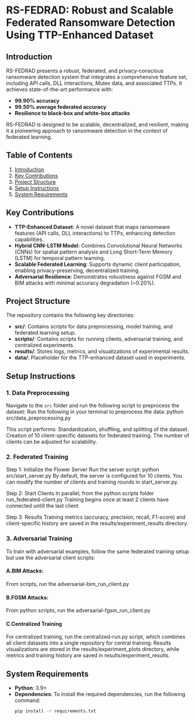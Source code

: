# RS-FEDRAD: Robust and Scalable Federated Ransomware Detection Using TTP-Enhanced Dataset

## Introduction
RS-FEDRAD presents a robust, federated, and privacy-conscious ransomware detection system that integrates a comprehensive feature set, including API calls, DLL interactions, Mutex data, and associated TTPs. It achieves state-of-the-art performance with:

- **99.90% accuracy**
- **99.50% average federated accuracy**
- **Resilience to black-box and white-box attacks**

RS-FEDRAD is designed to be scalable, decentralized, and resilient, making it a pioneering approach to ransomware detection in the context of federated learning.

## Table of Contents
1. [Introduction](#introduction)
2. [Key Contributions](#key-contributions)
3. [Project Structure](#project-structure)
4. [Setup Instructions](#setup-instructions)
5. [System Requirements](#system-requirements)

## Key Contributions
- **TTP-Enhanced Dataset**: A novel dataset that maps ransomware features (API calls, DLL interactions) to TTPs, enhancing detection capabilities.
- **Hybrid CNN-LSTM Model**: Combines Convolutional Neural Networks (CNNs) for spatial pattern analysis and Long Short-Term Memory (LSTM) for temporal pattern learning.
- **Scalable Federated Learning**: Supports dynamic client participation, enabling privacy-preserving, decentralized training.
- **Adversarial Resilience**: Demonstrates robustness against FGSM and BIM attacks with minimal accuracy degradation (~0.20%).

## Project Structure
The repository contains the following key directories:
- **src/**: Contains scripts for data preprocessing, model training, and federated learning setup.
- **scripts/**: Contains scripts for running clients, adversarial training, and centralized experiments.
- **results/**: Stores logs, metrics, and visualizations of experimental results.
- **data/**: Placeholder for the TTP-enhanced dataset used in experiments.

## Setup Instructions
### 1. Data Preprocessing
Navigate to the `src` folder and run the following script to preprocess the dataset:
Run the following in your terminal to preprocess the data:
python src/data_preprocessing.py

This script performs:
Standardization, shuffling, and splitting of the dataset.
Creation of 10 client-specific datasets for federated training.
The number of clients can be adjusted for scalability.

### 2. Federated Training
Step 1: Initialize the Flower Server
Run the server script:
python src/start_server.py
By default, the server is configured for 10 clients. You can modify the number of clients and training rounds in start_server.py.

Step 2: Start Clients
In parallel, from the python scripts folder run_federated-client.py
Training begins once at least 2 clients have connected untill the last client

Step 3: Results
Training metrics (accuracy, precision, recall, F1-score) and client-specific history are saved in the results/experiment_results directory.
### 3. Adversarial Training
To train with adversarial examples, follow the same federated training setup but use the adversarial client scripts:
#### A.BIM Attacks: 
From scripts, run the adversarial-bim_run_client.py
#### B.FGSM Attacks:
From python scripts, run the adversarial-fgsm_run_client.py
#### C.Centralized Training
For centralized training, run the centralized-run.py script, which combines all client datasets into a single repository for central training:
Results visualizations are stored in the results/experiment_plots directory, while metrics and training history are saved in results/experiment_results.

## System Requirements

- **Python**: 3.9+
- **Dependencies**:
  To install the required dependencies, run the following command:
  ```bash
  pip install -r requirements.txt

